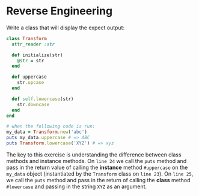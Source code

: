 
# Reverse Engineering

Write a class that will display the expect output:

```ruby
class Transform
  attr_reader :str

  def initialize(str)
    @str = str
  end

  def uppercase
    str.upcase
  end

  def self.lowercase(str)
    str.downcase
  end
end

# when the following code is run:
my_data = Transform.new('abc')
puts my_data.uppercase # => ABC
puts Transform.lowercase('XYZ') # => xyz
```

The key to this exercise is understanding the difference between class methods and instance methods. On `line 24` we call the `puts` method and pass in the return value of calling the **instance** method `#uppercase` on the `my_data` object (instantiated by the `Transform` class on `line 23`). On `line 25`, we call the `puts` method and pass in the return of calling the **class** method `#lowercase` and passing in the string `XYZ` as an argument.
